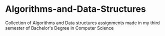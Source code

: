 # Algorithms-and-Data-Structures
Collection of Algorithms and Data structures assignments made in my third semester of Bachelor's Degree in Computer Science
